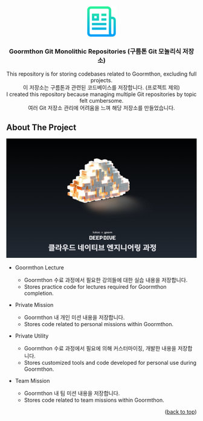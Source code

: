 <!-- Improved compatibility of back to top link: See: https://github.com/othneildrew/Best-README-Template/pull/73 -->

<a id="readme-top"></a>
<!-- PROJECT LOGO -->
<br />
<div align="center">
  <a href="https://github.com/baobabnamu/goormthon">
    <img src="images/logo.png" alt="Logo" width="80" height="80">
  </a>

  <h3 align="center">Goormthon Git Monolithic Repositories (구름톤 Git 모놀리식 저장소)</h3>

  <p align="center">
    This repository is for storing codebases related to Goormthon, excluding full projects. <br />
    이 저장소는 구름톤과 관련된 코드베이스를 저장합니다. (프로젝트 제외) <br />
    I created this repository because managing multiple Git repositories by topic felt cumbersome.<br />
    여러 Git 저장소 관리에 어려움을 느껴 해당 저장소를 만들었습니다. <br />
  </p>
</div>

<!-- ABOUT THE PROJECT -->
## About The Project

[![Product Name Screen Shot][product-screenshot]](https://iwantbaobab.tistory.com)

  - Goormthon Lecture
    - Goormthon 수료 과정에서 필요한 강의들에 대한 실습 내용을 저장합니다.  
    - Stores practice code for lectures required for Goormthon completion.

  - Private Mission
    - Goormthon 내 개인 미션 내용을 저장합니다.  
    - Stores code related to personal missions within Goormthon.

  - Private Utility
    - Goormthon 수료 과정에서 필요에 의해 커스터마이징, 개발한 내용을 저장합니다.
    - Stores customized tools and code developed for personal use during Goormthon.

  - Team Mission
    - Goormthon 내 팀 미션 내용을 저장합니다.  
    - Stores code related to team missions within Goormthon.

<p align="right">(<a href="#readme-top">back to top</a>)</p>

<!-- MARKDOWN LINKS & IMAGES -->
<!-- https://www.markdownguide.org/basic-syntax/#reference-style-links -->
[product-screenshot]: images/screenshot.png